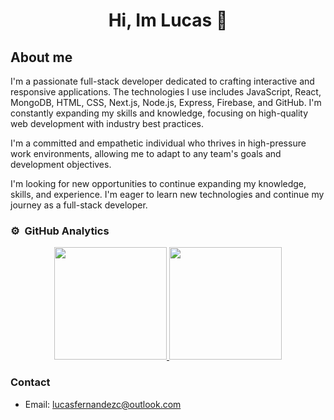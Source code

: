 <div align="center">
  <h1 align="center">Hi, Im Lucas 👋</h1>
</div>

## About me

I'm a passionate full-stack developer dedicated to crafting interactive and responsive applications. The technologies I use includes JavaScript, React, MongoDB, HTML, CSS, Next.js, Node.js, Express, Firebase, and GitHub. I'm constantly expanding my skills and knowledge, focusing on high-quality web development with industry best practices.

I'm a committed and empathetic individual who thrives in high-pressure work environments, allowing me to adapt to any team's goals and development objectives.

I'm looking for new opportunities to continue expanding my knowledge, skills, and experience. I'm eager to learn new technologies and continue my journey as a full-stack developer.

### ⚙️ &nbsp;GitHub Analytics

<p align="center">
  <a href="https://github.com/MadLucas">
    <img height="180em" src="https://github-readme-stats-eight-theta.vercel.app/api?username=MadLucas&show_icons=true&theme=algolia&include_all_commits=true&count_private=true"/>
    <img height="180em" src="https://github-readme-stats-eight-theta.vercel.app/api/top-langs/?username=MadLucas&layout=compact&langs_count=8&theme=algolia"/>
  </a>
</p>

### Contact

- Email: lucasfernandezc@outlook.com



